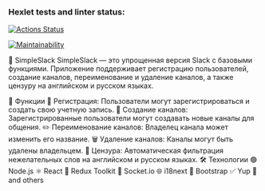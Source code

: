 ### Hexlet tests and linter status:
[![Actions Status](https://github.com/DmitriyM01/frontend-project-12/actions/workflows/hexlet-check.yml/badge.svg)](https://github.com/DmitriyM01/frontend-project-12/actions)

[![Maintainability](https://api.codeclimate.com/v1/badges/01b9d5f75c9f1cd9b9d8/maintainability)](https://codeclimate.com/github/DmitriyM01/frontend-project-12/maintainability)

🎯 SimpleSlack
SimpleSlack — это упрощенная версия Slack с базовыми функциями. Приложение поддерживает регистрацию пользователей, создание каналов, переименование и удаление каналов, а также цензуру на английском и русском языках.

🚀 Функции
🔐 Регистрация: Пользователи могут зарегистрироваться и создать свою учетную запись.
📝 Создание каналов: Зарегистрированные пользователи могут создавать новые каналы для общения.
✏️ Переименование каналов: Владелец канала может изменить его название.
🗑️ Удаление каналов: Каналы могут быть удалены владельцем.
🚫 Цензура: Автоматическая фильтрация нежелательных слов на английском и русском языках.
🛠️ Технологии
🟢 Node.js
⚛️ React
🔄 Redux Toolkit
📡 Socket.io
🌐 i18next
🎨 Bootstrap
✅ Yup
🔧 and others